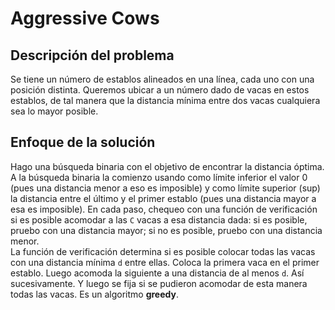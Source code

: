 # Aggressive Cows

## Descripción del problema
Se tiene un número de establos alineados en una línea, cada uno con una posición distinta. Queremos ubicar a un número dado de vacas en estos establos, de tal manera que la distancia mínima entre dos vacas cualquiera sea lo mayor posible.

## Enfoque de la solución
Hago una búsqueda binaria con el objetivo de encontrar la distancia óptima. A la búsqueda binaria la comienzo usando como límite inferior el valor 0 (pues una distancia menor a eso es imposible) y como límite superior (sup) la distancia entre el último y el primer establo (pues una distancia mayor a esa es imposible). En cada paso, chequeo con una función de verificación si es posible acomodar a las `C` vacas a esa distancia dada: si es posible, pruebo con una distancia mayor; si no es posible, pruebo con una distancia menor.  
La función de verificación determina si es posible colocar todas las vacas con una distancia mínima `d` entre ellas. Coloca la primera vaca en el primer establo. Luego acomoda la siguiente a una distancia de al menos `d`. Así sucesivamente. Y luego se fija si se pudieron acomodar de esta manera todas las vacas. Es un algoritmo **greedy**.

